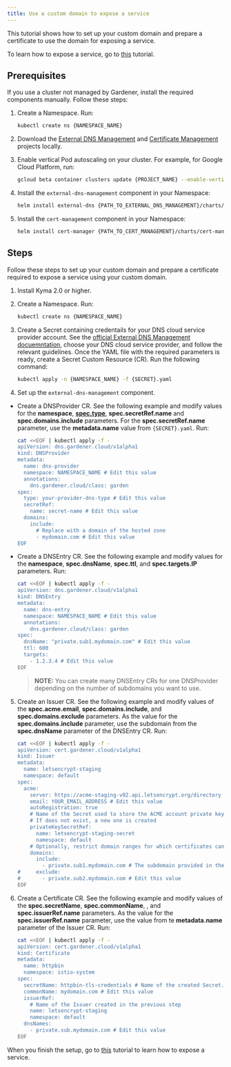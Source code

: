 ```yaml
---
title: Use a custom domain to expose a service
---
```


This tutorial shows how to set up your custom domain and prepare a certificate to use the domain for exposing a service.

To learn how to expose a service, go to [this](./apix-01-expose-service-apigateway.md) tutorial.

## Prerequisites

If you use a cluster not managed by Gardener, install the required components manually. Follow these steps:

1. Create a Namespace. Run:

   ```bash
   kubectl create ns {NAMESPACE_NAME}
   ```

2. Download the [External DNS Management](https://github.com/gardener/external-dns-management) and [Certificate Management](https://github.com/gardener/cert-management) projects locally.

3. Enable vertical Pod autoscaling on your cluster. For example, for Google Cloud Platform, run:

   ```bash
   gcloud beta container clusters update {PROJECT_NAME} --enable-vertical-pod-autoscaling
   ```

4. Install the `external-dns-management` component in your Namespace:

   ```bash
   helm install external-dns {PATH_TO_EXTERNAL_DNS_MANAGEMENT}/charts/external-dns-management --namespace={NAMESPACE_NAME} --set configuration.identifier=external-dns-identifier
   ```

5. Install the `cert-management` component in your Namespace:

   ```bash
   helm install cert-manager {PATH_TO_CERT_MANAGEMENT}/charts/cert-management --namespace={NAMESPACE_NAME} --set configuration.identifier=cert-manager-identifier
   ```

## Steps

Follow these steps to set up your custom domain and prepare a certificate required to expose a service using your custom domain.

1. Install Kyma 2.0 or higher.

2. Create a Namespace. Run:

   ```bash
   kubectl create ns {NAMESPACE_NAME}
   ```

3. Create a Secret containing credentails for your DNS cloud service provider account. See the [official External DNS Management docuemntation](https://github.com/gardener/external-dns-management/blob/master/README.md#external-dns-management), choose your DNS cloud service provider, and follow the relevant guidelines. Once the YAML file with the required parameters is ready, create a Secret Custom Resource (CR). Run the following command:

   ```bash
   kubectl apply -n {NAMESPACE_NAME} -f {SECRET}.yaml
   ```

4. Set up the `external-dns-management` component.

- Create a DNSProvider CR. See the following example and modify values for the **namespace**, [**spec.type**](https://github.com/gardener/external-dns-management#using-the-dns-controller-manager), **spec.secretRef.name** and **spec.domains.include** parameters. For the **spec.secretRef.name** parameter, use the **metadata.name** value from `{SECRET}.yaml`. Run:

   ```bash
   cat <<EOF | kubectl apply -f -
   apiVersion: dns.gardener.cloud/v1alpha1
   kind: DNSProvider
   metadata:
     name: dns-provider
     namespace: NAMESPACE_NAME # Edit this value
     annotations:
       dns.gardener.cloud/class: garden
   spec:
     type: your-provider-dns-type # Edit this value
     secretRef:
       name: secret-name # Edit this value
     domains:
       include:
         # Replace with a domain of the hosted zone
         - mydomain.com # Edit this value
   EOF  
   ```

- Create a DNSEntry CR. See the following example and modify values for the **namespace**, **spec.dnsName**, **spec.ttl**, and **spec.targets.IP** parameters. Run:

   ```bash
   cat <<EOF | kubectl apply -f -
   apiVersion: dns.gardener.cloud/v1alpha1
   kind: DNSEntry
   metadata:
     name: dns-entry
     namespace: NAMESPACE_NAME # Edit this value
     annotations:
       dns.gardener.cloud/class: garden
   spec:
     dnsName: "private.sub1.mydomain.com" # Edit this value
     ttl: 600
     targets:
       - 1.2.3.4 # Edit this value
   EOF
   ```

   >**NOTE:** You can create many DNSEntry CRs for one DNSProvider depending on the number of subdomains you want to use.

5. Create an Issuer CR. See the following example and modify values of the **spec.acme.email**, **spec.domains.include**, and **spec.domains.exclude** parameters. As the value for the **spec.domains.include** parameter, use the subdomain from the **spec.dnsName** parameter of the DNSEntry CR. Run:

   ```bash
   cat <<EOF | kubectl apply -f -
   apiVersion: cert.gardener.cloud/v1alpha1
   kind: Issuer
   metadata:
     name: letsencrypt-staging
     namespace: default
   spec:
     acme:
       server: https://acme-staging-v02.api.letsencrypt.org/directory
       email: YOUR_EMAIL_ADDRESS # Edit this value
       autoRegistration: true
       # Name of the Secret used to store the ACME account private key
       # If does not exist, a new one is created
       privateKeySecretRef:
         name: letsencrypt-staging-secret
         namespace: default
       # Optionally, restrict domain ranges for which certificates can be requested
       domains:
         include:
           - private.sub1.mydomain.com # The subdomain provided in the DNS Entry created in the previous step. Edit this value
   #     exclude:
   #       - private.sub2.mydomain.com # Edit this value
   EOF
   ```

6. Create a Certificate CR. See the following example and modify values of the **spec.secretName**, **spec.commonName**, , and **spec.issuerRef.name** parameters. As the value for the **spec.issuerRef.name** parameter, use the value from te **metadata.name** parameter of the Issuer CR. Run:

   ```bash
   cat <<EOF | kubectl apply -f -
   apiVersion: cert.gardener.cloud/v1alpha1
   kind: Certificate
   metadata:
     name: httpbin
     namespace: istio-system
   spec:
     secretName: httpbin-tls-credentials # Name of the created Secret. Edit this value
     commonName: mydomain.com # Edit this value
     issuerRef:
       # Name of the Issuer created in the previous step
       name: letsencrypt-staging
       namespace: default
     dnsNames:
       - private.sub.mydomain.com # Edit this value
   EOF
   ```

When you finish the setup, go to [this](./apix-01-expose-service-apigateway.md) tutorial to learn how to expose a service.
